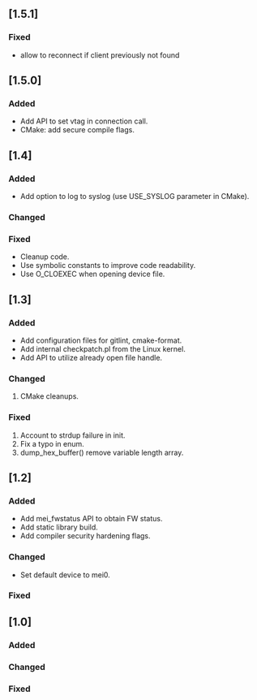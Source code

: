 ## [1.5.1]

### Fixed
 - allow to reconnect if client previously not found

## [1.5.0]

### Added
 - Add API to set vtag in connection call.
 - CMake: add secure compile flags.

## [1.4]

### Added
 - Add option to log to syslog (use USE_SYSLOG parameter in CMake).

### Changed

### Fixed
 - Cleanup code.
 - Use symbolic constants to improve code readability.
 - Use O_CLOEXEC when opening device file.

## [1.3]

### Added

 - Add configuration files for gitlint, cmake-format.
 - Add internal checkpatch.pl from the Linux kernel.
 - Add API to utilize already open file handle.

### Changed

1. CMake cleanups.

### Fixed

1. Account to strdup failure in init.
2. Fix a typo in enum.
3. dump_hex_buffer() remove variable length array.

## [1.2]

### Added

 - Add mei_fwstatus API to obtain FW status.
 - Add static library build.
 - Add compiler security hardening flags.

### Changed
 - Set default device to mei0.

### Fixed

## [1.0]

### Added

### Changed

### Fixed

